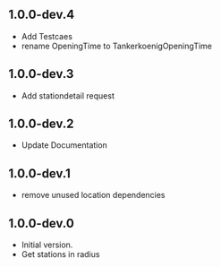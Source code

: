 ## 1.0.0-dev.4
- Add Testcaes
- rename OpeningTime to TankerkoenigOpeningTime 
## 1.0.0-dev.3
- Add stationdetail request
## 1.0.0-dev.2
- Update Documentation
## 1.0.0-dev.1
- remove unused location dependencies
## 1.0.0-dev.0
- Initial version.
- Get stations in radius